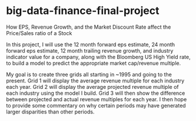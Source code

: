 # big-data-finance-final-project
How EPS, Revenue Growth, and the Market Discount Rate affect the Price/Sales ratio of a Stock

In this project, I will use the 12 month forward eps estimate, 24 month forward eps estimate, 12 month trailing revenue growth, and industry indicator value for a company, along with the Bloomberg US High Yield rate, to build a model to predict the appropriate market cap/revenue multiple. 

My goal is to create three grids all starting in ~1995 and going to  the present. Grid 1 will display the average revenue multiple for each industry each year. Grid 2 will display the average projected revenue multiple of each industry using the model I build. Grid 3 will then show the difference between projected and actual revenue multiples for each year. I then hope to provide some commentary on why certain periods may have generated larger disparities than other periods.

